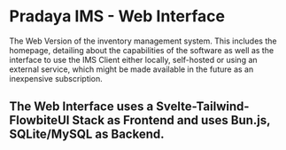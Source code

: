 # Pradaya IMS - Web Interface

The Web Version of the inventory management system. This includes the homepage, detailing about the capabilities of the software as well as the interface to use the IMS Client either locally, self-hosted or using an external service, which might be made available in the future as an inexpensive subscription.

## The Web Interface uses a Svelte-Tailwind-FlowbiteUI Stack as Frontend and uses Bun.js, SQLite/MySQL as Backend.